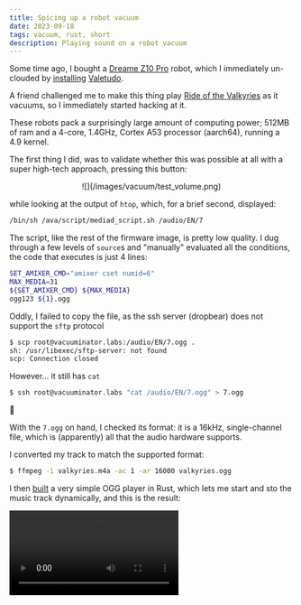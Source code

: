 ```yaml
---
title: Spicing up a robot vacuum
date: 2023-09-18 
tags: vacuum, rust, short
description: Playing sound on a robot vacuum
---
```


Some time ago, I bought a [Dreame Z10 Pro](https://www.dreametech.com/products/dreame-z10-pro) robot, which I immediately un-clouded by [installing](/images/vacuum/day1.jpg) [Valetudo](https://github.com/Hypfer/Valetudo).

A friend challenged me to make this thing play [Ride of the Valkyries](https://www.youtube.com/watch?v=N0EPcjnYXNU) as it vacuums, so I immediately started hacking at it.

These robots pack a surprisingly large amount of computing power; 512MB of ram and a 4-core, 1.4GHz, Cortex A53 processor (aarch64), running a 4.9 kernel.

The first thing I did, was to validate whether this was possible at all with a super high-tech approach, pressing this button:
<center>![](/images/vacuum/test_volume.png)</center>

while looking at the output of `htop`, which, for a brief second, displayed:

```bash
/bin/sh /ava/script/mediad_script.sh /audio/EN/7
```

The script, like the rest of the firmware image, is pretty low quality. I dug through a few levels of `source`s and "manually" evaluated all the conditions, the code that executes is just 4 lines:

```bash
SET_AMIXER_CMD="amixer cset numid=6"
MAX_MEDIA=31
${SET_AMIXER_CMD} ${MAX_MEDIA}
ogg123 ${1}.ogg
```

Oddly, I failed to copy the file, as the ssh server (dropbear) does not support the `sftp` protocol
```bash
$ scp root@vacuuminator.labs:/audio/EN/7.ogg .
sh: /usr/libexec/sftp-server: not found
scp: Connection closed
```

However... it still has `cat`
```bash
$ ssh root@vacuuminator.labs "cat /audio/EN/7.ogg" > 7.ogg
```
🧠

With the `7.ogg` on hand, I checked its format: it is a 16kHz, single-channel file, which is (apparently) all that the audio hardware supports.

I converted my track to match the supported format:

```bash
$ ffmpeg -i valkyries.m4a -ac 1 -ar 16000 valkyries.ogg
```

I then [built](https://github.com/DavidVentura/GalacticVacuum) a very simple OGG player in Rust, which lets me start and sto the music track dynamically, and this is the result:

<video controls="true"><source src="/videos/valkyries.mp4"></video>
